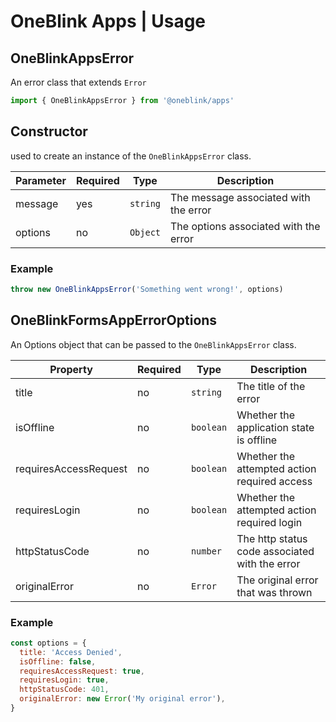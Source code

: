 # OneBlink Apps | Usage

## OneBlinkAppsError

An error class that extends `Error`

```js
import { OneBlinkAppsError } from '@oneblink/apps'
```

## Constructor

used to create an instance of the `OneBlinkAppsError` class.

| Parameter | Required | Type     | Description                           |
| --------- | -------- | -------- | ------------------------------------- |
| message   | yes      | `string` | The message associated with the error |
| options   | no       | `Object` | The options associated with the error |

### Example

```js
throw new OneBlinkAppsError('Something went wrong!', options)
```

## OneBlinkFormsAppErrorOptions

An Options object that can be passed to the `OneBlinkAppsError` class.

| Property              | Required | Type      | Description                                    |
| --------------------- | -------- | --------- | ---------------------------------------------- |
| title                 | no       | `string`  | The title of the error                         |
| isOffline             | no       | `boolean` | Whether the application state is offline       |
| requiresAccessRequest | no       | `boolean` | Whether the attempted action required access   |
| requiresLogin         | no       | `boolean` | Whether the attempted action required login    |
| httpStatusCode        | no       | `number`  | The http status code associated with the error |
| originalError         | no       | `Error`   | The original error that was thrown             |

### Example

```js
const options = {
  title: 'Access Denied',
  isOffline: false,
  requiresAccessRequest: true,
  requiresLogin: true,
  httpStatusCode: 401,
  originalError: new Error('My original error'),
}
```
